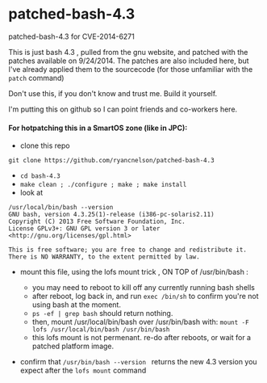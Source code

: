 patched-bash-4.3
================

patched-bash-4.3 for CVE-2014-6271


This is just bash 4.3 , pulled from the gnu website, and patched with the patches available on 9/24/2014.
The patches are also included here, but I've already applied them to the sourcecode (for those unfamiliar with the ```patch``` command)

Don't use this, if you don't know and trust me.  Build it yourself.

I'm putting this on github so I can point friends and co-workers here.

#### For hotpatching this in a SmartOS zone (like in JPC):

- clone this repo

``` git clone https://github.com/ryancnelson/patched-bash-4.3 ```

- ```cd bash-4.3```
- ```make clean ; ./configure ; make ; make install ```
- look at 
```
/usr/local/bin/bash --version 
GNU bash, version 4.3.25(1)-release (i386-pc-solaris2.11)
Copyright (C) 2013 Free Software Foundation, Inc.
License GPLv3+: GNU GPL version 3 or later <http://gnu.org/licenses/gpl.html>

This is free software; you are free to change and redistribute it.
There is NO WARRANTY, to the extent permitted by law.

```

- mount this file, using the lofs mount trick , ON TOP of /usr/bin/bash :
  - you may need to reboot to kill off any currently running bash shells
  - after reboot, log back in, and run ``` exec /bin/sh ``` to confirm you're not using bash at the moment.
  - ``` ps -ef | grep bash ``` should return nothing.
  - then, mount /usr/local/bin/bash over /usr/bin/bash with: ```mount -F lofs /usr/local/bin/bash /usr/bin/bash ```
  - this lofs mount is not permenant.  re-do after reboots, or wait for a patched platform image.

- confirm that ```/usr/bin/bash --version ``` returns the new 4.3 version you expect after the ```lofs mount``` command
